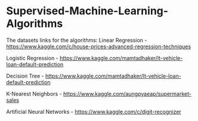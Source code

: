 # Supervised-Machine-Learning-Algorithms
The datasets links for the algorithms:
Linear Regression - https://www.kaggle.com/c/house-prices-advanced-regression-techniques

Logistic Regression - https://www.kaggle.com/mamtadhaker/lt-vehicle-loan-default-prediction

Decision Tree - https://www.kaggle.com/mamtadhaker/lt-vehicle-loan-default-prediction

K-Nearest Neighbors - https://www.kaggle.com/aungpyaeap/supermarket-sales

Artificial Neural Networks - https://www.kaggle.com/c/digit-recognizer
